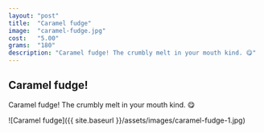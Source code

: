 ```yaml
---
layout: "post"
title:  "Caramel fudge"
image: 	"caramel-fudge.jpg"
cost: 	"5.00"
grams:	"180"
description: "Caramel fudge! The crumbly melt in your mouth kind. 😋"
---
```


## Caramel fudge!

Caramel fudge! The crumbly melt in your mouth kind. 😋

![Caramel fudge]({{ site.baseurl }}/assets/images/caramel-fudge-1.jpg)